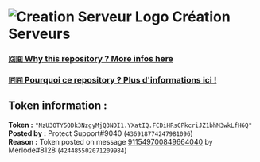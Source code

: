 # ![Creation Serveur Logo](https://i.imgur.com/XnmWmaA.png) Création Serveurs

### [🇬🇧 Why this repository ? More infos here](https://github.com/Creation-Serveurs/token-reset/blob/main/README.md)

### [🇫🇷 Pourquoi ce repository ? Plus d'informations ici !](https://github.com/Creation-Serveurs/token-reset/blob/main/FR_README.md)

## Token information :
**Token :** `"NzU3OTY5ODk3NzgyMjQ3NDI1.YXatIQ.FCDiHRsCPkcriJZ1bhM3wkLfH6Q"`\
**Posted by :** Protect Support#9040 (`436918774247981096`)\
**Reason :** Token posted on message [911549700849664040](https://discord.com/channels/835179952500113459/835179953606623347/911549700849664040) by Merlode#8128 (`424485502071209984`)